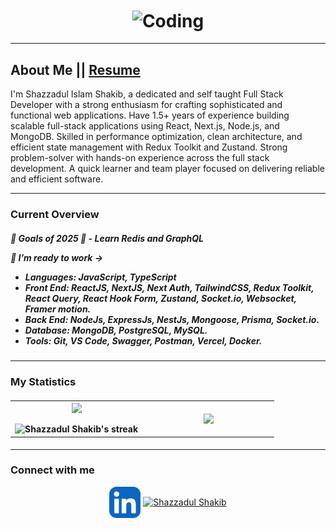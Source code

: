 <h1 width="100%" align="center" ><img align="center" alt="Coding" width="450" src="https://repository-images.githubusercontent.com/588181932/e36ec678-7984-4cdd-8e4c-a3932772ff8e"></h1>

---

## About Me || [Resume](https://drive.google.com/file/d/1eV34o00ZI29mAzzTgGbJm1tpv0MJ2gsq/view)

<p>I'm Shazzadul Islam Shakib, a dedicated and self taught Full Stack Developer with a strong enthusiasm for crafting sophisticated and functional web applications. Have 1.5+ years of experience building scalable full-stack applications using React, Next.js, Node.js, and MongoDB. Skilled in performance optimization, clean architecture, and efficient state management with Redux Toolkit and Zustand. Strong problem-solver with hands-on experience across the full stack development. A quick learner and team player focused on delivering reliable and efficient software.</p>

---

### Current Overview
<h5>
   <p><strong>🥅 Goals of 2025 🥅</strong> - <strong>Learn Redis and GraphQL </strong></p>
   <p><strong>💼 I’m ready to work -></strong></p>
   <ul>
     <li><strong>Languages:</strong> JavaScript, TypeScript</li>
     <li><strong>Front End:</strong> ReactJS, NextJS, Next Auth, TailwindCSS, Redux Toolkit, React Query, React Hook Form, Zustand, Socket.io, Websocket, Framer motion.</li>
     <li><strong>Back End:</strong> NodeJs, ExpressJs, NestJs, Mongoose, Prisma, Socket.io.</li>
     <li><strong>Database:</strong> MongoDB, PostgreSQL, MySQL.</li>
     <li><strong>Tools:</strong> Git, VS Code, Swagger, Postman, Vercel, Docker.</li>
   </ul>
</h5>

---

### My Statistics

<h4 align="center">
<table align="center" style="border:none;">
  <tr style="border:none;">
    <td width="50%" align="center">
      <img align="center" src="https://github-readme-stats.vercel.app/api?username=Shazzadul-Shakib&theme=dark&show_icons=true&count_private=true" />
      <br><br>
      <img title="🔥 Get streak stats for your profile at git.io/streak-stats" alt="Shazzadul Shakib's streak" src="https://github-readme-streak-stats.herokuapp.com/?user=Shazzadul-Shakib&theme=dark&hide_border=false" /> 
    </td>
    <td width="50%" align="center">
      <img align="center" src="https://github-readme-stats.anuraghazra1.vercel.app/api/top-langs/?username=Shazzadul-Shakib&theme=dark&hide_border=false&no-bg=true&no-frame=true&langs_count=10"/>
    </td>
  </tr>
</table>
</h4>

---

### Connect with me
<p align="center">
<a href="https://www.linkedin.com/in/shazzadul-islam-shakib" target="_blank"><img align="center" src="https://github.com/tandpfun/skill-icons/blob/main/icons/LinkedIn.svg" alt="shazzadul_shakib" height="50" width="50" /></a>
<a href="https://www.facebook.com/shazzadulislam.shakib.9" target="_blank"><img align="center" src="https://raw.githubusercontent.com/rahuldkjain/github-profile-readme-generator/master/src/images/icons/Social/facebook.svg" alt="Shazzadul Shakib" height="50" width="50" /></a>
</p>
